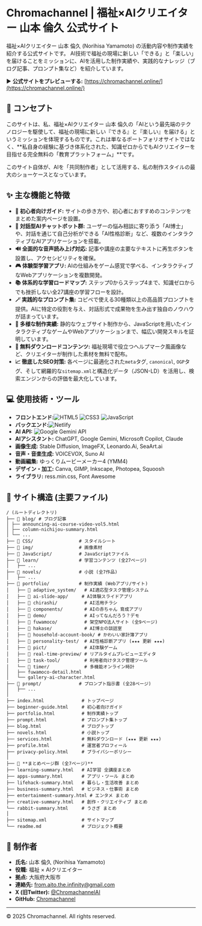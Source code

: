 # Chromachannel | 福祉×AIクリエイター 山本 倫久 公式サイト

福祉×AIクリエイター 山本 倫久 (Norihisa Yamamoto) の活動内容や制作実績を紹介する公式サイトです。
AI技術で福祉の現場に新しい「できる」と「楽しい」を届けることをミッションに、AIを活用した制作実績や、実践的なナレッジ（ブログ記事、プロンプト集など）を紹介しています。

▶ **公式サイトをプレビューする:** [https://chromachannel.online/](https://chromachannel.online/)

## 📖 コンセプト

このサイトは、私、福祉×AIクリエイター 山本 倫久の「AIという最先端のテクノロジーを駆使して、福祉の現場に新しい『できる』と『楽しい』を届ける」というミッションを体現するものです。これは単なるポートフォリオサイトではなく、**私自身の経験に基づき体系化された、知識ゼロからでもAIクリエイターを目指せる完全無料の「教育プラットフォーム」**です。

このサイト自体が、AIを「共同制作者」として活用する、私の制作スタイルの最大のショーケースとなっています。

## ✨ 主な機能と特徴

- **🔰 初心者向けガイド:** サイトの歩き方や、初心者におすすめのコンテンツをまとめた案内ページを設置。
- **🤖 対話型AIチャットボット群:** ユーザーの悩み相談に寄り添う「AI博士」や、対話を通じて自己分析ができる「AI性格診断」など、複数のインタラクティブなAIアプリケーションを搭載。
- **🔊 全面的な音声読み上げ対応:** 記事や講座の主要なテキストに再生ボタンを設置し、アクセシビリティを確保。
- **🎮 体験型学習アプリ:** AIの仕組みをゲーム感覚で学べる、インタラクティブなWebアプリケーションを複数開発。
- **📚 体系的な学習ロードマップ:** ステップ0からステップ4まで、知識ゼロからでも挫折しない全27講座の学習フローを設計。
- **🪄 実践的なプロンプト集:** コピペで使える30種類以上の高品質プロンプトを提供。AIに特定の役割を与え、対話形式で成果物を生み出す独自のノウハウが詰まっています。
- **🎨 多様な制作実績:** 静的なウェブサイト制作から、JavaScriptを用いたインタラクティブなゲームやWebアプリケーションまで、幅広い開発スキルを証明しています。
- **🎁 無料ダウンロードコンテンツ:** 福祉現場で役立つヘルプマーク風画像など、クリエイターが制作した素材を無料で配布。
- **📈 徹底したSEO対策:** 各ページに最適化された`meta`タグ, `canonical`, `OGP`タグ、そして網羅的な`sitemap.xml`と構造化データ（JSON-LD）を活用し、検索エンジンからの評価を最大化しています。

## 💻 使用技術・ツール

- **フロントエンド:**![HTML5](https://img.shields.io/badge/HTML5-E34F26?style=for-the-badge&logo=html5&logoColor=white)
![CSS3](https://img.shields.io/badge/CSS3-1572B6?style=for-the-badge&logo=css3&logoColor=white)
![JavaScript](https://img.shields.io/badge/JavaScript-F7DF1E?style=for-the-badge&logo=javascript&logoColor=black)
- **バックエンド:**![Netlify](https://img.shields.io/badge/Netlify-00C7B7?style=for-the-badge&logo=netlify&logoColor=white)
- **AI API:** ![Google Gemini API](https://img.shields.io/badge/Gemini%20API-4285F4?style=for-the-badge&logo=google&logoColor=white)
- **AIアシスタント:** ChatGPT, Google Gemini, Microsoft Copilot, Claude
- **画像生成:** Stable Diffusion, ImageFX, Leonardo.Ai, SeaArt.ai
- **音声・音楽生成:** VOICEVOX, Suno AI
- **動画編集:** ゆっくりムービーメーカー4 (YMM4)
- **デザイン・加工:** Canva, GIMP, Inkscape, Photopea, Squoosh
- **ライブラリ:** ress.min.css, Font Awesome

## 📂 サイト構造 (主要ファイル)

```
/ (ルートディレクトリ)
├── 📂 blog/ # ブログ記事
│ ├── announcing-ai-course-video-vol5.html
│ ├── column-nichijou-summary.html
│ └── ...
├── 📂 CSS/                 # スタイルシート
├── 📂 img/                 # 画像素材
├── 📂 JavaScript/          # JavaScriptファイル
├── 📂 learn/               # 学習コンテンツ (全27ページ)
│   ├── ...
├── 📂 novels/              # 小説 (全7作品)
│   ├── ...
├── 📂 portfolio/           # 制作実績 (Webアプリ/サイト)
│   ├── 📂 adaptive_system/   # AI適応型タスク管理システム
│   ├── 📂 ai-slide-app/     # AI体験スライドアプリ
│   ├── 📂 chirashi/          # AI活用チラシ
│   ├── 📂 components/        # AIの赤ちゃん 育成アプリ
│   ├── 📂 demo/              # AIってなんだろう？デモ
│   ├── 📂 fuwamoco/          # 架空NPO法人サイト (全9ページ)
│   ├── 📂 hakase/            # AI博士の談話室
│   ├── 📂 household-account-book/ # かわいい家計簿アプリ
│   ├── 📂 personality-test/  # AI性格診断アプリ (★★★ 更新 ★★★)
│   ├── 📂 pict/              # AI体験ゲーム
│   ├── 📂 real-time-preview/ # リアルタイムプレビューエディタ
│   ├── 📂 task-tool/         # 利用者向けタスク管理ツール
│   └── 📂 timer/             # 多機能オンライン時計
│   ├── fuwamoco-detail.html
│   └── gallery-ai-character.html
├── 📂 prompt/              # プロンプト指示書 (全28ページ)
│   ├── ...
│
├── index.html              # トップページ
├── beginner-guide.html     # 初心者向けガイド
├── portfolio.html          # 制作実績トップ
├── prompt.html             # プロンプト集トップ
├── blog.html               # ブログトップ
├── novels.html             # 小説トップ
├── services.html           # 無料ダウンロード (★★★ 更新 ★★★)
├── profile.html            # 運営者プロフィール
├── privacy-policy.html     # プライバシーポリシー
│
├── 📄 **まとめページ群 (全7ページ)**
├── learning-summary.html   # AI学習 全講座まとめ
├── apps-summary.html       # アプリ・ツール まとめ
├── lifehack-summary.html   # 暮らし・生活改善 まとめ
├── business-summary.html   # ビジネス・仕事術 まとめ
├── entertainment-summary.html # エンタメ まとめ
├── creative-summary.html   # 創作・クリエイティブ まとめ
└── rabbit-summary.html     # うさぎ まとめ
│
├── sitemap.xml             # サイトマップ
└── readme.md               # プロジェクト概要
```

## 👤 制作者

- **氏名:** 山本 倫久 (Norihisa Yamamoto)
- **役職:** 福祉 × AIクリエイター
- **拠点:** 大阪府大阪市
- **連絡先:** from.aito.the.infinity@gmail.com
- **X (旧Twitter):** [@ChromachannelAI](https://x.com/ChromachannelAI)
- **GitHub:** [Chromachannel](https://github.com/Chromachannel)

---
© 2025 Chromachannel. All rights reserved.